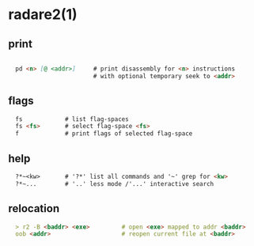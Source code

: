 # radare2(1)

## print
```markdown

  pd <n> [@ <addr>]     # print disassembly for <n> instructions
                        # with optional temporary seek to <addr>
```

## flags
```markdown
  fs            # list flag-spaces
  fs <fs>       # select flag-space <fs>
  f             # print flags of selected flag-space
```

## help
```markdown
  ?*~<kw>       # '?*' list all commands and '~' grep for <kw>
  ?*~...        # '..' less mode /'...' interactive search
```

## relocation
```markdown
  > r2 -B <baddr> <exe>         # open <exe> mapped to addr <baddr>
  oob <addr>                    # reopen current file at <baddr>
```
